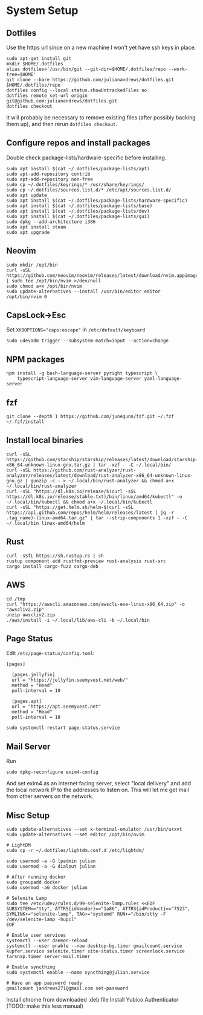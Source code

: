 # System Setup

## Dotfiles

Use the https url since on a new machine I won't yet have ssh keys in place.

```
sudo apt-get install git
mkdir $HOME/.dotfiles
alias dotfiles='/usr/bin/git --git-dir=$HOME/.dotfiles/repo --work-tree=$HOME'
git clone --bare https://github.com/julianandrews/dotfiles.git $HOME/.dotfiles/repo
dotfiles config --local status.showUntrackedFiles no
dotfiles remote set-url origin git@github.com:julianandrews/dotfiles.git
dotfiles checkout
```

It will probably be necessary to remove existing files (after possibly backing
them up), and then rerun `dotfiles checkout`.

## Configure repos and install packages

Double check package-lists/hardware-specific before installing.

```
sudo apt install $(cat ~/.dotfiles/package-lists/apt)
sudo apt-add-repository contrib
sudo apt-add-repository non-free
sudo cp ~/.dotfiles/keyrings/* /usr/share/keyrings/
sudo cp ~/.dotfiles/sources.list.d/* /etc/apt/sources.list.d/
sudo apt update
sudo apt install $(cat ~/.dotfiles/package-lists/hardware-specific)
sudo apt install $(cat ~/.dotfiles/package-lists/base)
sudo apt install $(cat ~/.dotfiles/package-lists/dev)
sudo apt install $(cat ~/.dotfiles/package-lists/gui)
sudo dpkg --add-architecture i386
sudo apt install steam
sudo apt upgrade
```

## Neovim

```
sudo mkdir /opt/bin
curl -sSL https://github.com/neovim/neovim/releases/latest/download/nvim.appimage | sudo tee /opt/bin/nvim >/dev/null
sudo chmod a+x /opt/bin/nvim
sudo update-alternatives --install /usr/bin/editor editor /opt/bin/nvim 0
```

## CapsLock->Esc

Set `XKBOPTIONS="caps:escape"` in `/etc/default/keyboard`

```
sudo udevadm trigger --subsystem-match=input --action=change
```

## NPM packages

```
npm install -g bash-language-server pyright typescript \
    typescript-language-server vim-language-server yaml-language-server
```

## fzf

```
git clone --depth 1 https://github.com/junegunn/fzf.git ~/.fzf
~/.fzf/install
```

## Install local binaries

```
curl -sSL https://github.com/starship/starship/releases/latest/download/starship-x86_64-unknown-linux-gnu.tar.gz | tar -xzf - -C ~/.local/bin/
curl -sSL https://github.com/rust-analyzer/rust-analyzer/releases/latest/download/rust-analyzer-x86_64-unknown-linux-gnu.gz | gunzip -c - > ~/.local/bin/rust-analyzer && chmod a+x ~/.local/bin/rust-analyzer
curl -sSL "https://dl.k8s.io/release/$(curl -sSL https://dl.k8s.io/release/stable.txt)/bin/linux/amd64/kubectl" -o ~/.local/bin/kubectl && chmod a+x ~/.local/bin/kubectl
curl -sSL "https://get.helm.sh/helm-$(curl -sSL https://api.github.com/repos/helm/helm/releases/latest | jq -r .tag_name)-linux-amd64.tar.gz" | tar --strip-components 1 -xzf - -C ~/.local/bin linux-amd64/helm
```

## Rust

```
curl -sSfL https://sh.rustup.rs | sh
rustup component add rustfmt-preview rust-analysis rust-src
cargo install cargo-fuzz cargo-deb
```

## AWS

```
cd /tmp
curl "https://awscli.amazonaws.com/awscli-exe-linux-x86_64.zip" -o "awscliv2.zip"
unzip awscliv2.zip
./aws/install -i ~/.local/lib/aws-cli -b ~/.local/bin
```

## Page Status

Edit `/etc/page-status/config.toml`:

```
[pages]

  [pages.jellyfin]
  url = "https://jellyfin.seemyvest.net/web/"
  method = "Head"
  poll-interval = 10

  [pages.apt]
  url = "https://apt.seemyvest.net"
  method = "Head"
  poll-interval = 10
```

```
sudo systemctl restart page-status.service
```

## Mail Server

Run

```
sudo dpkg-reconfigure exim4-config
```

And set exim4 as an internet facing server, select "local delivery" and add the
local network IP to the addresses to listen on. This will let me get mail from
other servers on the network.

## Misc Setup

```
sudo update-alternatives --set x-terminal-emulator /usr/bin/urxvt
sudo update-alternatives --set editor /opt/bin/nvim

# LightDM
sudo cp -r ~/.dotfiles/lightdm.conf.d /etc/lightdm/

sudo usermod -a -G lpadmin julian
sudo usermod -a -G dialout julian

# After running docker
sudo groupadd docker
sudo usermod -aG docker julian

# Selenite Lamp
sudo tee /etc/udev/rules.d/99-selenite-lamp.rules <<EOF
SUBSYSTEM=="tty", ATTRS{idVendor}=="1a86", ATTRS{idProduct}=="7523", SYMLINK+="selenite-lamp", TAG+="systemd" RUN+="/bin/stty -F /dev/selenite-lamp -hupcl"
EOF

# Enable user services
systemctl --user daemon-reload
systemctl --user enable --now desktop-bg.timer gmailcount.service kupfer.service selenite.timer site-status.timer screenlock.service tarsnap.timer server-mail.timer

# Enable syncthing
sudo systemctl enable --name syncthing@julian.service

# Have an app password ready
gmailcount jandrews271@gmail.com set-password
```

Install chrome from downloaded .deb file
Install Yubico Authenticator (TODO: make this less manual)
